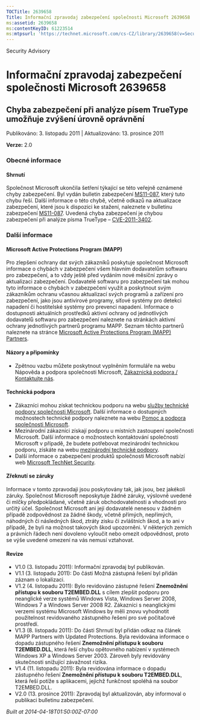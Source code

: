 ```yaml
---
TOCTitle: 2639658
Title: Informační zpravodaj zabezpečení společnosti Microsoft 2639658
ms:assetid: 2639658
ms:contentKeyID: 61223514
ms:mtpsurl: 'https://technet.microsoft.com/cs-CZ/library/2639658(v=Security.10)'
---
```


Security Advisory

Informační zpravodaj zabezpečení společnosti Microsoft 2639658
==============================================================

Chyba zabezpečení při analýze písem TrueType umožňuje zvýšení úrovně oprávnění
------------------------------------------------------------------------------

Publikováno: 3. listopadu 2011 | Aktualizováno: 13. prosince 2011

**Verze:** 2.0

### Obecné informace

#### Shrnutí

Společnost Microsoft ukončila šetření týkající se této veřejně oznámené chyby zabezpečení. Byl vydán bulletin zabezpečení [MS11-087](http://go.microsoft.com/fwlink/?linkid=233008), který tuto chybu řeší. Další informace o této chybě, včetně odkazů na aktualizace zabezpečení, které jsou k dispozici ke stažení, naleznete v bulletinu zabezpečení [MS11-087](http://go.microsoft.com/fwlink/?linkid=233008). Uvedená chyba zabezpečení je chybou zabezpečení při analýze písma TrueType – [CVE-2011-3402](http://www.cve.mitre.org/cgi-bin/cvename.cgi?name=cve-2011-3402).

### Další informace

#### Microsoft Active Protections Program (MAPP)

Pro zlepšení ochrany dat svých zákazníků poskytuje společnost Microsoft informace o chybách v zabezpečení všem hlavním dodavatelům softwaru pro zabezpečení, a to vždy ještě před vydáním nové měsíční zprávy o aktualizaci zabezpečení. Dodavatelé softwaru pro zabezpečení tak mohou tyto informace o chybách v zabezpečení využít a poskytnout svým zákazníkům ochranu včasnou aktualizací svých programů a zařízení pro zabezpečení, jako jsou antivirové programy, síťové systémy pro detekci napadení či hostitelské systémy pro prevenci napadení. Informace o dostupnosti aktuálních prostředků aktivní ochrany od jednotlivých dodavatelů softwaru pro zabezpečení naleznete na stránkách aktivní ochrany jednotlivých partnerů programu MAPP. Seznam těchto partnerů naleznete na stránce [Microsoft Active Protections Program (MAPP) Partners](http://go.microsoft.com/fwlink/?linkid=215201).

#### Názory a připomínky

-   Zpětnou vazbu můžete poskytnout vyplněním formuláře na webu Nápověda a podpora společnosti Microsoft, [Zákaznická podpora / Kontaktujte nás](https://support.microsoft.com/common/survey.aspx?scid=sw;en;1257&showpage=1&ws=technet&sd=tech).

#### Technická podpora

-   Zákazníci mohou získat technickou podporu na webu [služby technické podpory společnosti Microsoft](http://go.microsoft.com/fwlink/?linkid=21131). Další informace o dostupných možnostech technické podpory naleznete na webu [Pomoc a podpora společnosti Microsoft](http://support.microsoft.com/).
-   Mezinárodní zákazníci získají podporu u místních zastoupení společnosti Microsoft. Další informace o možnostech kontaktování společnosti Microsoft v případě, že budete potřebovat mezinárodní technickou podporu, získáte na webu [mezinárodní technické podpory](http://go.microsoft.com/fwlink/?linkid=21155).
-   Další informace o zabezpečení produktů společnosti Microsoft nabízí web [Microsoft TechNet Security](http://go.microsoft.com/fwlink/?linkid=21132).

#### Zřeknutí se záruky

Informace v tomto zpravodaji jsou poskytovány tak, jak jsou, bez jakékoli záruky. Společnost Microsoft neposkytuje žádné záruky, výslovně uvedené či mlčky předpokládané, včetně záruk obchodovatelnosti a vhodnosti pro určitý účel. Společnost Microsoft ani její dodavatelé nenesou v žádném případě zodpovědnost za žádné škody, včetně přímých, nepřímých, náhodných či následných škod, ztráty zisku či zvláštních škod, a to ani v případě, že byli na možnost takových škod upozorněni. V některých zemích a právních řádech není dovoleno vyloučit nebo omezit odpovědnost, proto se výše uvedené omezení na vás nemusí vztahovat.

#### Revize

-   V1.0 (3. listopadu 2011): Informační zpravodaj byl publikován.
-   V1.1 (3. listopadu 2011): Do části Možná zástupná řešení byl přidán záznam o lokalizaci.
-   V1.2 (4. listopadu 2011): Bylo revidováno zástupné řešení **Znemožnění přístupu k souboru T2EMBED.DLL** s cílem zlepšit podporu pro neanglické verze systémů Windows Vista, Windows Server 2008, Windows 7 a Windows Server 2008 R2. Zákazníci s neanglickými verzemi systému Microsoft Windows by měli znovu vyhodnotit použitelnost revidovaného zástupného řešení pro své počítačové prostředí.
-   V1.3 (8. listopadu 2011): Do části Shrnutí byl přidán odkaz na článek MAPP Partners with Updated Protections. Byla revidována informace o dopadu zástupného řešení **Znemožnění přístupu k souboru T2EMBED.DLL**, která řeší chybu opětovného nabízení v systémech Windows XP a Windows Server 2003. Zároveň byly revidovány skutečnosti snižující závažnost rizika.
-   V1.4 (11. listopadu 2011): Byla revidována informace o dopadu zástupného řešení **Znemožnění přístupu k souboru T2EMBED.DLL**, která řeší potíže s aplikacemi, jejichž funkčnost spoléhá na soubor T2EMBED.DLL.
-   V2.0 (13. prosince 2011): Zpravodaj byl aktualizován, aby informoval o publikaci bulletinu zabezpečení.

*Built at 2014-04-18T01:50:00Z-07:00*

